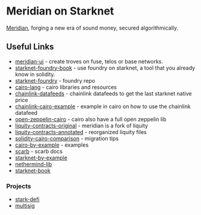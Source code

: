 # Meridian on Starknet

[Meridian](https://www.meridianfinance.net/), forging a new era of sound money,
secured algorithmically.


## Useful Links


* [meridian-ui](https://mint.meridianfinance.net/) - create troves on fuse, telos or base networks.
* [starknet-foundry-book](https://foundry-rs.github.io/starknet-foundry/getting-started/first-steps.html) - use foundry on starknet, a tool that you already know in solidity.
* [starknet-foundry](https://github.com/foundry-rs/starknet-foundry) - foundry repo
* [cairo-lang](https://www.cairo-lang.org/resources/#libraries) - cairo libraries and resources
* [chainlink-datafeeds](https://docs.chain.link/data-feeds/starknet) - chainlink datafeeds to get the last starknet native price
* [chainlink-cairo-example](https://github.com/smartcontractkit/chainlink-starknet/tree/develop/examples/contracts/aggregator_consumer) - example in cairo on how to use the chainlink datafeed
* [open-zeppelin-cairo](https://github.com/OpenZeppelin/cairo-contracts/tree/main) - cairo also have a full open zeppelin lib
* [liquity-contracts-original](https://github.com/liquity/dev/tree/main/packages/contracts/contracts) - meridian is a fork of liquity
* [liquity-contracts-annotated](https://github.com/blockchain-audit/liquity-contracts) - reorganized liquity files
* [solidity-cairo-comparison](https://www.cairo-lang.org/moving-from-solidity-to-cairo/) - migration tips
* [cairo-by-example](https://cairo-by-example.com/) - examples
* [scarb](https://docs.swmansion.com/scarb/docs.html) - scarb docs
* [starknet-by-example](https://starknet-by-example.voyager.online/starknet-by-example.html)
* [nethermind-lib](https://github.com/NethermindEth/cairo_zstd)
* [starknet-book](https://book.starknet.io/title-page.html)


### Projects

* [stark-defi](https://github.com/Starkdefi/StarkDefi/tree/main)
* [multisig](https://github.com/eqlabs/starknet-multisig/tree/main)
